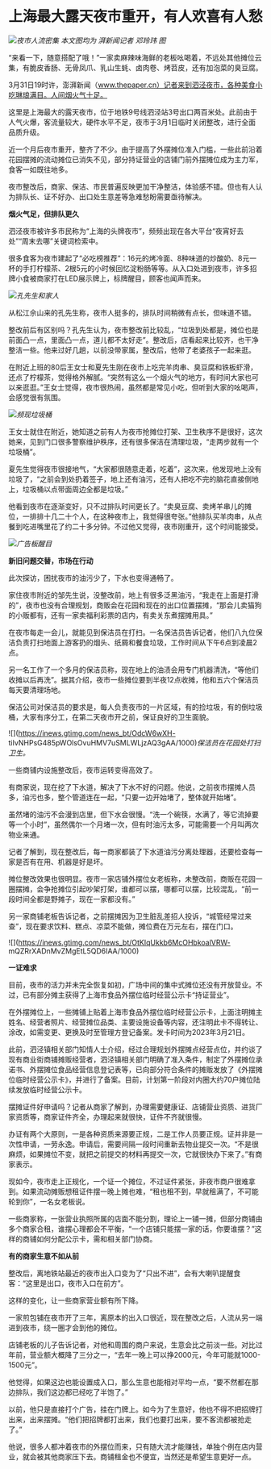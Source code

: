# 上海最大露天夜市重开，有人欢喜有人愁

![](https://inews.gtimg.com/news_bt/OIXRxgmGPwtsJeavLRB3HhyWIIbUw_ZbAPGxnizhCrILYAA/1000)_夜市人流密集
本文图均为 湃新闻记者 邓玲玮 图_

“来看一下，随意搭配了哦！”一家卖麻辣味海鲜的老板吆喝着，不远处其他摊位云集，有脆皮香肠、无骨凤爪、乳山生蚝、卤肉卷、烤苕皮，还有加泡菜的臭豆腐。

3月31日19时许，澎湃新闻（www.thepaper.cn）记者来到泗泾夜市，各种美食小吃琳琅满目。人间烟火气十足。

这里是上海最大的露天夜市，位于地铁9号线泗泾站3号出口两百米处。此前由于人气火爆，客流量较大，硬件水平不足，夜市于3月1日临时关闭整改，进行全面品质升级。

近一个月后夜市重开，整齐了不少。由于提高了外摆摊位准入门槛，一些此前沿着花园摆摊的流动摊位已消失不见，部分持证营业的店铺门前外摆摊位成为主力军，食客一如既往地多。

夜市整改后，商家、保洁、市民普遍反映更加干净整洁，体验感不错。但也有人认为排队长、证不好办、出口处生意差等急难愁盼需要亟待解决。

**烟火气足，但排队更久**

泗泾夜市被许多市民称为“上海的头牌夜市”，频频出现在各大平台“夜宵好去处”“周末去哪”关键词检索中。

很多食客为夜市建起了“必吃榜推荐”：16元的烤冷面、8种味道的炒酸奶、8元一杯的手打柠檬茶、2根5元的小时候回忆淀粉肠等等。从入口处进到夜市，许多招牌小食被商家打在LED展示牌上，标牌醒目，顾客也闻声而来。

![](https://inews.gtimg.com/news_bt/OhCZ4xiMq4GjjZgUKpIPn8xksUnKm6r-vKNhDzbFq_Bm4AA/1000)_孔先生和家人_

从松江佘山来的孔先生称，夜市人挺多的，排队时间稍微有点长，但味道不错。

整改前后有区别吗？孔先生认为，夜市整改前比较乱，“垃圾到处都是，摊位也是前面凸一点，里面凸一点，道儿都不太好走”。整改后，店看起来比较齐，也干净整洁一些。他来过好几趟，以前没带家属，整改后，他带了老婆孩子一起来逛。

在附近上班的80后王女士和夏先生刚在夜市上吃完羊肉串、臭豆腐和铁板虾滑，还点了柠檬茶，觉得格外解腻。“突然有这么一个烟火气的地方，有时间大家也可以来逛逛。”王女士觉得，夜市很热闹，虽然都是常见小吃，但听到大家的吆喝声，会感觉很有氛围。

![](https://inews.gtimg.com/news_bt/O89ifDqmp8Xt1zgdUgn7SZ4sroLN_rSsMmdcSONkUIxUMAA/1000)_频现垃圾桶_

王女士就住在附近，她知道之前有人为夜市抢摊位打架、卫生秩序不是很好，这次她来，见到门口很多警察维护秩序，还有很多保洁在清理垃圾，“走两步就有一个垃圾桶”。

夏先生觉得夜市很接地气，“大家都很随意走着，吃着”，这次来，他发现地上没有垃圾了，“之前会到处扔着签子，地上还有油污，还有人把吃不完的脑花直接倒地上，垃圾桶以点带面周边全都是垃圾。”

他看到夜市在逐渐变好，只不过排队时间更长了。“卖臭豆腐、卖烤羊串儿的摊位，一排排十几二十个人，在这种夜市上，我觉得很夸张。”他排队买羊肉串，从点餐到吃进嘴里花了约二十多分钟。不过他又觉得，夜市刚重开，这个时间能接受。

![](https://inews.gtimg.com/news_bt/OILPzi5sPqdha8rCyAI1YjcasjTIBtqw5ebuYJJioKF1sAA/1000)_广告板醒目_

**新旧问题交替，市场在行动**

此次探访，困扰夜市的油污少了，下水也变得通畅了。

家住夜市附近的邹先生说，没整改前，地上有很多泛黑油污，“我走在上面是打滑的”，夜市也没有合理规划，商贩会在花园和现在的出口位置摆摊，“那会儿卖猫狗的小贩都有，还有一家卖福利彩票的店内，有卖关东煮摆摊用具。”

在夜市每走一会儿，就能见到保洁员在打扫。一名保洁员告诉记者，他们八九位保洁负责打扫地面上游客扔的烟头、纸屑和餐食垃圾，工作时间从下午6点到凌晨2点。

另一名工作了一个多月的保洁员称，现在地上的油渍会用专门机器清洗，“等他们收摊以后再洗”。据其介绍，夜市一些摊位要到半夜12点收摊，他和五六个保洁员每天要清理场地。

保洁公司对保洁员的要求是，每人负责夜市的一片区域，有的捡垃圾，有的倒垃圾桶，大家有序分工，在第二天夜市开之前，保证良好的卫生面貌。

![](https://inews.gtimg.com/news_bt/OdcW6wXH-
tiIvNHPsG485pWOlsOvuHMV7uSMLWLjzAQ3gAA/1000)_保洁员在花园处打扫卫生。_

一些商铺内设施整改后，夜市运转变得高效了。

有商家说，现在挖了下水道，解决了下水不好的问题。他说，之前夜市摆摊人员多，油污也多，整个管道连在一起，“只要一边开始堵了，整体就开始堵”。

虽然堵的油污不会漫到店里，但下水会很慢。“洗一个碗筷，水满了，等它流掉要等一个小时”，虽然偶尔一个月堵一次，但有时油污太多，可能需要一个月叫两次物业来通。

记者了解到，现在整改后，每一商家都装了下水道油污分离处理器，还要检查每一家是否有在用、机器是好是坏。

摊位整改效果也很明显。夜市一家店铺外摆位女老板称，未整改前，商贩在花园一圈摆摊，会争抢摊位引起吵架打架，谁都可以摆，哪都可以摆，比较混乱，“前一段时间全都是野摊子，现在一家都没有。”

另一家商铺老板告诉记者，之前摆摊因为卫生脏乱差招人投诉，“城管经常过来查”，现在要求饮料、糕点、凉菜不能做，摊位费在万元左右，摆在门口。

![](https://inews.gtimg.com/news_bt/OtKIqUkkb6McOHbkoalVRW-
mQZRrXADnMvZMgEtL5QD6IAA/1000)

**一证难求**

目前，夜市的活力并未完全恢复如初，广场中间的集中式摊位还没有开放营业。不过，已有部分摊主获得了上海市食品外摆位临时经营公示卡“持证营业”。

在外摆摊位上，一些摊铺上贴着上海市食品外摆位临时经营公示卡，上面注明摊主姓名、经营者照片、经营摊位品类、主要设施设备等内容，还注明此卡不得转让、涂改，如需变更、更换及时至管理方登记备案。发卡时间为2023年3月21日。

此前，泗泾镇相关部门知情人士介绍，经过合理规划外摆摊点经营点位，并约谈了现有商业街商铺摊贩经营者，泗泾镇相关部门明确了准入条件，制定了外摆摊位承诺书、外摆摊位食品经营信息登记表等，已向部分符合条件的摊贩发放了《外摆摊位临时经营公示卡》，并进行了备案。目前，计划第一阶段对内圈大约70户摊位陆续发放临时经营公示卡。

摆摊证件好申请吗？记者从商家了解到，办理需要健康证、店铺营业资质、进货厂家资质等，商家证件齐全，办理起来就很快，证件不齐就很慢。

办证有两个大原则，一是各种资质来源要正规，二是工作人员要正规。证并非是一次性申请，一劳永逸。申请后，需要间隔一段时间重新去物业提交一次。“不是很麻烦，如果摊位不变，就把之前提交的材料再提交一次，它就很快办下来了。”有商家表示。

现如今，夜市走上正规化，一个证一个摊位，不过证件紧张，非夜市商户很难拿到。如果流动摊贩想租证件摆一晚上摊也难，“租也租不到，早就租满了，不可能轮到你”，一名女老板说。

一些商家称，一张营业执照所属的店面不能分割，理论上一铺一摊，但部分商铺由多个商家合租，谁摆心理都会不平衡，“一个店铺只能摆一家的话，你要谁摆？”这样的商铺如何分配公示卡，需和相关部门协商。

**有的商家生意不如从前**

整改后，离地铁站最近的夜市出入口变为了“只出不进”，会有大喇叭提醒食客：“这里是出口，夜市入口在前方”。

这样的变化，让一些商家营业额有所下降。

一家煎包铺在夜市开了三年，离原本的出入口很近，现在整改之后，人流从另一端进到夜市，绕一圈才会到他的摊位。

店铺老板的儿子告诉记者，对他和周围的商户来说，生意会比之前淡一些。对比过年前，营业额大概降了三分之一，“去年一晚上可以挣2000元，今年可能就1000-1500元”。

他觉得，如果这边也能设置成入口，那么生意也能相对平均一点，“要不然都在那边排队，我们这边都已经吃了半饱了。”

以前，他只是直接打个广告，挂在门牌上。如今为了生意好，他也不得不把招牌打出来，出来摆摊。“他们把招牌都打出来，我们也要打出来，要不客流都被抢走了。”

他说，很多人都冲着夜市的外摆位而来，只有随大流才能赚钱，单独个例在店内营业，就会被其他商家压下去。商铺租金也不便宜，当然还是希望生意更好一点。

